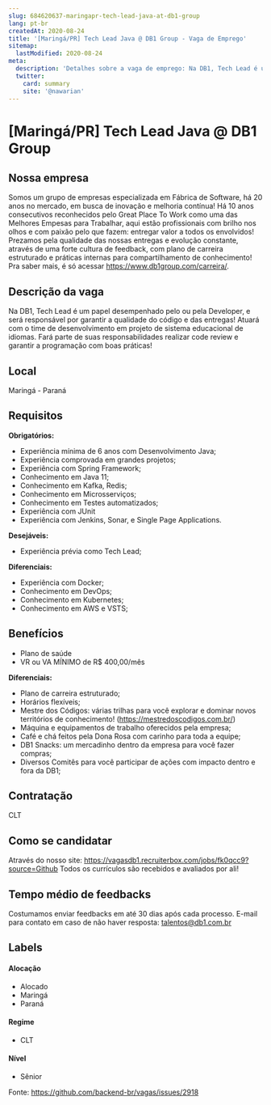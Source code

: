 ```yaml
---
slug: 684620637-maringapr-tech-lead-java-at-db1-group
lang: pt-br
createdAt: 2020-08-24
title: '[Maringá/PR] Tech Lead Java @ DB1 Group - Vaga de Emprego'
sitemap:
  lastModified: 2020-08-24
meta:
  description: 'Detalhes sobre a vaga de emprego: Na DB1, Tech Lead é um papel desempenhado pelo ou pela Developer, e será responsável por garantir a qualidade do código e das entregas! Atuará com o time de desenvolvimento em projeto de sistema educacional de idiomas. Fará parte de suas responsabilidades realizar code review e garantir a programação com boas práticas!'
  twitter:
    card: summary
    site: '@nawarian'
---
```


# [Maringá/PR] Tech Lead Java @ DB1 Group

## Nossa empresa
Somos um grupo de empresas especializada em Fábrica de Software, há 20 anos no mercado, em busca de inovação e melhoria contínua! Há 10 anos consecutivos reconhecidos pelo Great Place To Work como uma das Melhores Empesas para Trabalhar, aqui estão profissionais com brilho nos olhos e com paixão pelo que fazem: entregar valor a todos os envolvidos! 
Prezamos pela qualidade das nossas entregas e evolução constante, através de uma forte cultura de feedback, com plano de carreira estruturado e práticas internas para compartilhamento de conhecimento! 
Pra saber mais, é só acessar https://www.db1group.com/carreira/.

## Descrição da vaga
Na DB1, Tech Lead é um papel desempenhado pelo ou pela Developer, e será responsável por garantir a qualidade do código e das entregas! Atuará com o time de desenvolvimento em projeto de sistema educacional de idiomas. Fará parte de suas responsabilidades realizar code review e garantir a programação com boas práticas!

## Local
Maringá - Paraná

## Requisitos

**Obrigatórios:**
- Experiência mínima de 6 anos com Desenvolvimento Java;
- Experiência comprovada em grandes projetos;
- Experiência com Spring Framework;
- Conhecimento em Java 11;
- Conhecimento em Kafka, Redis;
- Conhecimento em Microsserviços;
- Conhecimento em Testes automatizados;
- Experiência com JUnit 
- Experiência com Jenkins, Sonar, e Single Page Applications.

**Desejáveis:**
- Experiência prévia como Tech Lead;

**Diferenciais:**
- Experiência com Docker;
- Conhecimento em DevOps;
- Conhecimento em Kubernetes;
- Conhecimento em AWS e VSTS;

## Benefícios
- Plano de saúde
- VR ou VA MÍNIMO de R$ 400,00/mês

**Diferenciais:**
- Plano de carreira estruturado;
- Horários flexíveis;
- Mestre dos Códigos: várias trilhas para você explorar e dominar novos territórios de conhecimento! (https://mestredoscodigos.com.br/)
- Máquina e equipamentos de trabalho oferecidos pela empresa;
- Café e chá feitos pela Dona Rosa com carinho para toda a equipe; 
- DB1 Snacks: um mercadinho dentro da empresa para você fazer compras; 
- Diversos Comitês para você participar de ações com impacto dentro e fora da DB1; 

## Contratação
CLT

## Como se candidatar
Através do nosso site: https://vagasdb1.recruiterbox.com/jobs/fk0qcc9?source=Github
Todos os currículos são recebidos e avaliados por ali!

## Tempo médio de feedbacks
Costumamos enviar feedbacks em até 30 dias após cada processo.
E-mail para contato em caso de não haver resposta: talentos@db1.com.br
## Labels

#### Alocação
- Alocado
- Maringá
- Paraná

#### Regime
- CLT

#### Nível
- Sênior

Fonte: https://github.com/backend-br/vagas/issues/2918